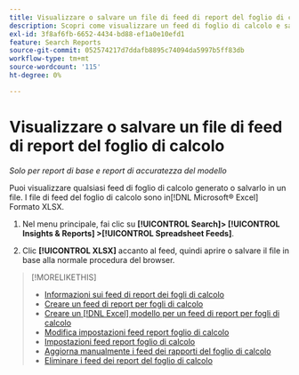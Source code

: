 ```yaml
---
title: Visualizzare o salvare un file di feed di report del foglio di calcolo
description: Scopri come visualizzare un feed di foglio di calcolo e salvarlo in un file.
exl-id: 3f8af6fb-6652-4434-bd88-ef1a0e10efd1
feature: Search Reports
source-git-commit: 052574217d7ddafb8895c74094da5997b5ff83db
workflow-type: tm+mt
source-wordcount: '115'
ht-degree: 0%

---
```


# Visualizzare o salvare un file di feed di report del foglio di calcolo

*Solo per report di base e report di accuratezza del modello*

Puoi visualizzare qualsiasi feed di foglio di calcolo generato o salvarlo in un file. I file di feed del foglio di calcolo sono in[!DNL Microsoft® Excel] Formato XLSX.

1. Nel menu principale, fai clic su **[!UICONTROL Search]> [!UICONTROL Insights & Reports] >[!UICONTROL Spreadsheet Feeds]**.

1. Clic **[!UICONTROL XLSX]** accanto al feed, quindi aprire o salvare il file in base alla normale procedura del browser.

>[!MORELIKETHIS]
>
>* [Informazioni sui feed di report dei fogli di calcolo](spreadsheet-feed-about.md)
>* [Creare un feed di report per fogli di calcolo](spreadsheet-feed-create.md)
>* [Creare un [!DNL Excel] modello per un feed di report per fogli di calcolo](spreadsheet-feed-create-excel-template.md)
>* [Modifica impostazioni feed report foglio di calcolo](spreadsheet-feed-edit.md)
>* [Impostazioni feed report foglio di calcolo](spreadsheet-feed-settings.md)
>* [Aggiorna manualmente i feed dei rapporti del foglio di calcolo](spreadsheet-feed-refresh.md)
>* [Eliminare i feed dei report del foglio di calcolo](spreadsheet-feed-delete.md)

